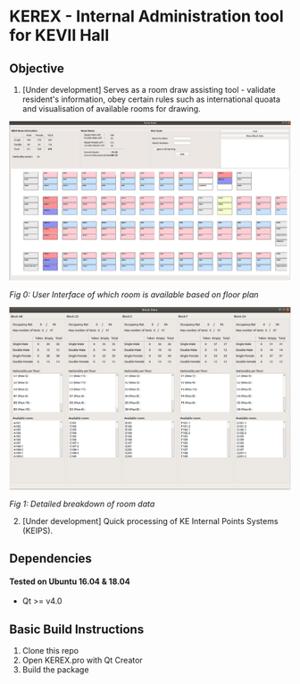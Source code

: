 # **KEREX - Internal Administration tool for KEVII Hall**

## Objective
1. [Under development] Serves as a room draw assisting tool - validate resident's information, obey certain rules such as international quoata and visualisation of available rooms for drawing.

![RD 1](./assets/kerex_1.png)

*Fig 0: User Interface of which room is available based on floor plan*

![RD 2](./assets/kerex_2.png)

*Fig 1: Detailed breakdown of room data*

2. [Under development] Quick processing of KE Internal Points Systems (KEIPS). 


## Dependencies
#### Tested on Ubuntu 16.04 & 18.04

- Qt >= v4.0

## Basic Build Instructions

1. Clone this repo
2. Open KEREX.pro with Qt Creator 
3. Build the package


